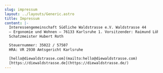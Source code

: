 ```yaml
---
slug: impressum
layout: ../layouts/Generic.astro
title: Impressum
content: |-
  Interessengemeinschaft Südliche Waldstrasse e.V. Waldstrasse 44  
  – Ergonomie und Wohnen – 76133 Karlsruhe 1. Vorsitzender: Raimund Löhr  
  Schatzmeister Hubert Roth

  Steuernummer: 35022 / 57507  
  HRA: VR 2930 Amtsgericht Karlsruhe

  [hello@diewaldstrasse.com](mailto:hello@diewaldstrasse.com)  
  [https://diewaldstrasse.de](https://diewaldstrasse.de/)
---
```

